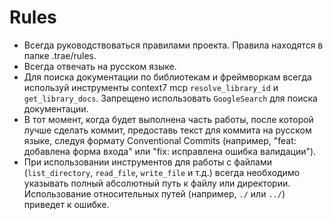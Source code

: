 # Rules

- Всегда руководствоваться правилами проекта. Правила находятся в папке .trae/rules.
- Всегда отвечать на русском языке.
- Для поиска документации по библиотекам и фреймворкам всегда используй инструменты context7 mcp `resolve_library_id` и `get_library_docs`. Запрещено использовать `GoogleSearch` для поиска документации.
- В тот момент, когда будет выполнена часть работы, после которой лучше сделать коммит, предоставь текст для коммита на русском языке, следуя формату Conventional Commits (например, "feat: добавлена форма входа" или "fix: исправлена ошибка валидации").
- При использовании инструментов для работы с файлами (`list_directory`, `read_file`, `write_file` и т.д.) всегда необходимо указывать полный абсолютный путь к файлу или директории. Использование относительных путей (например, `./` или `../`) приведет к ошибке.

